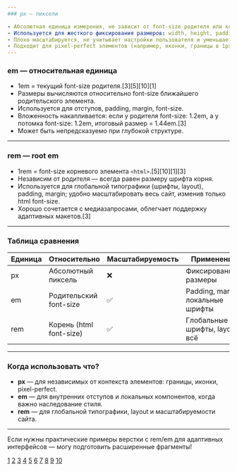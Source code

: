 ```yaml
---
### px — пиксели

- Абсолютная единица измерения, не зависит от font-size родителя или корня.[1][5]
- Используется для жесткого фиксирования размеров: width, height, padding, margin, font-size.
- Плохо масштабируется, не учитывает настройки пользователя и уменьшает адаптивность.[9]
- Подходит для pixel-perfect элементов (например, иконки, границы в 1px).
---
```


### em — относительная единица

- 1em = текущий font-size родителя.[3][5][10][1]
- Размеры вычисляются относительно font-size ближайшего родительского элемента.
- Используется для отступов, padding, margin, font-size.
- Вложенность накапливается: если у родителя font-size: 1.2em, а у потомка font-size: 1.2em, итоговый размер = 1.44em.[3]
- Может быть непредсказуемо при глубокой структуре.

---

### rem — root em

- 1rem = font-size корневого элемента `<html>`.[5][10][1][3]
- Независим от родителя — всегда равен размеру шрифта корня.
- Используется для глобальной типографики (шрифты, layout), padding, margin; удобно масштабировать весь сайт, изменив только html font-size.
- Хорошо сочетается с медиазапросами, облегчает поддержку адаптивных макетов.[3]

---

### Таблица сравнения

| Единица | Относительно            | Масштабируемость | Применение                        |
| ------- | ----------------------- | ---------------- | --------------------------------- |
| px      | Абсолютный пиксель      | ❌               | Фиксированные размеры             |
| em      | Родительский font-size  | ✅               | Padding, margin, локальные шрифты |
| rem     | Корень (html font-size) | ✅               | Глобальные шрифты, layout, всё    |

---

### Когда использовать что?

- **px** — для независимых от контекста элементов: границы, иконки, pixel-perfect.
- **em** — для внутренних отступов и локальных компонентов, когда важно наследование стиля.
- **rem** — для глобальной типографики, layout и масштабируемости сайта.

---

Если нужны практические примеры верстки с rem/em для адаптивных интерфейсов — могу подготовить расширенные фрагменты!

[1](https://learn.javascript.ru/css-units)
[2](https://wiki.merionet.ru/articles/bitva-edinic-sravnivaem-px-em-i-rem)
[3](https://www.dreamhost.com/blog/ru/rem-protiv-em/)
[4](https://www.youtube.com/watch?v=-qbUz-a6cmg)
[5](https://htmlacademy.ru/blog/css/units-in-css)
[6](https://www.w3.org/Style/Examples/007/units.ru.html)
[7](https://www.youtube.com/watch?v=HcuVlzsW9S8)
[8](https://www.reddit.com/r/css/comments/18ab2my/learning_css_how_often_should_i_expect_to_use_rem/)
[9](https://ru.stackoverflow.com/questions/887628/%D0%94%D0%BB%D1%8F-%D1%87%D0%B5%D0%B3%D0%BE-%D0%BB%D1%83%D1%87%D1%88%D0%B5-%D0%B8%D1%81%D0%BF%D0%BE%D0%BB%D1%8C%D0%B7%D0%BE%D0%B2%D0%B0%D1%82%D1%8C-em-rem-%D0%B8-px)
[10](https://doka.guide/css/numeric-types/)
